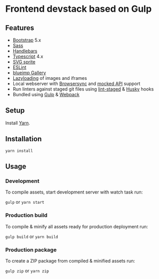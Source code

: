 # Frontend devstack based on Gulp

## Features

- [Bootstrap](https://getbootstrap.com/) 5.x
- [Sass](https://sass-lang.com/)
- [Handlebars](https://handlebarsjs.com/)
- [Typescript](http://www.typescriptlang.org/) 4.x
- [SVG sprite](https://github.com/jkphl/gulp-svg-sprite)
- [ESLint](https://eslint.org/)
- [blueimp Gallery](https://github.com/blueimp/Gallery)
- [Lazyloading](https://github.com/VelociraptorCZE/MiniLazyload) of images and iframes
- Local webserver with [Browsersync](https://browsersync.io) and [mocked API](https://github.com/muratcorlu/connect-api-mocker) support
- Run linters against staged git files using [lint-staged](https://github.com/okonet/lint-staged) & [Husky](https://typicode.github.io/husky) hooks
- Bundled using [Gulp](https://gulpjs.com/) & [Webpack](https://webpack.js.org/)

## Setup

Install [Yarn](https://yarnpkg.com/lang/en/).

## Installation

`yarn install`

## Usage

### Development

To compile assets, start development server with watch task run:

`gulp` or `yarn start`

### Production build

To compile & minify all assets ready for production deployment run:

`gulp build` or `yarn build`

### Production package

To create a ZIP package from compiled & minified assets run:

`gulp zip` or `yarn zip`
